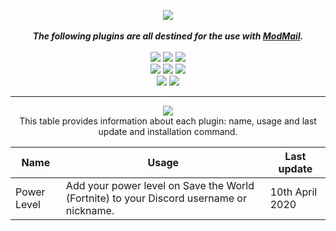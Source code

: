 <p align="center">
<img src="https://github.com/sskewer/modmail/blob/master/ModMail_Plugins_Image.png?raw=true" align="center">
<br><br><strong><i>The following plugins are all destined for the use with <a href="https://github.com/kyb3r/modmail">ModMail</a>.</strong></i>
<br><br><img src="https://img.shields.io/badge/python-v3.7-12a4ff?style=for-the-badge&logo=python&logoColor=12a4ff">
<img src="https://img.shields.io/badge/library-discord%2Epy-ffbb10?style=for-the-badge">
<a href="http://doge.mit-license.org"><img src="https://img.shields.io/github/license/sskewer/modmail?style=for-the-badge"></a>
<br><img src="https://img.shields.io/badge/discord-Simo%232471-7289DA?style=for-the-badge&logo=Discord&logoColor=7289DA">
<img src="https://img.shields.io/badge/github-sskewer-181717?style=for-the-badge&logo=github">
<a href="https://www.twitch.tv/mrskewer"><img src="https://img.shields.io/badge/twitch-mrskewer-9146FF?style=for-the-badge&logo=Twitch&logoColor=9146FF"></a>
<br><a href="https://streamlabs.com/mrskewer/tip"><img src="https://img.shields.io/badge/paypal-donate-00457C?style=for-the-badge&logo=paypal"></a>
<a href="mailto:simonedidomenica@gmail.com?Subject=%5BSupport%5D%20ModMail%20Plugin&Body=PLUGIN%20NAME%3A%20%5BSpecify%20Here%5D%0A%0ADescribe%20here%20your%20problem."><img src="https://img.shields.io/badge/support-click%20here-ff4800?style=for-the-badge&logo=mail%2Eru&logoColor=ff4800"></a>
</p>

***

<p align="center"><img src="https://github.com/sskewer/modmail/blob/master/Plugins_List_Image.png?raw=true" align="center">
<br>This table provides information about each plugin: name, usage and last update and installation command.
</p>

|    Name   |   Usage   |  Last update |
|     --    |     --    |       --     |
|Power Level|Add your power level on Save the World (Fortnite) to your Discord username or nickname.| 10th April 2020|
